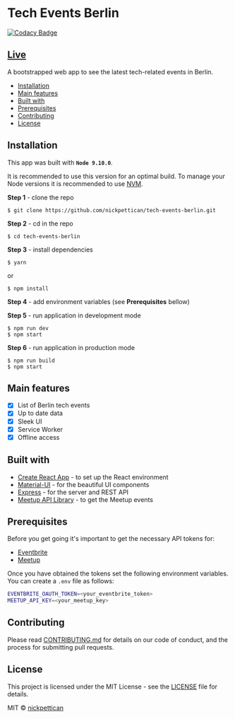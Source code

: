 # Tech Events Berlin

[![Codacy Badge](https://api.codacy.com/project/badge/Grade/c464f9d3c06f4a7aad1d367163a73821)](https://www.codacy.com/app/nickpettican/tech-events-berlin?utm_source=github.com&utm_medium=referral&utm_content=nickpettican/tech-events-berlin&utm_campaign=Badge_Grade)

## [Live](https://tech-events-berlin.herokuapp.com/)

A bootstrapped web app to see the latest tech-related events in Berlin.

<!-- START doctoc generated TOC please keep comment here to allow auto update -->

<!-- DON'T EDIT THIS SECTION, INSTEAD RE-RUN doctoc TO UPDATE -->

-   [Installation](#installation)
-   [Main features](#main-features)
-   [Built with](#built-with)
-   [Prerequisites](#prerequisites)
-   [Contributing](#contributing)
-   [License](#license)

<!-- END doctoc generated TOC please keep comment here to allow auto update -->

## Installation

This app was built with **`Node 9.10.0`**. 

It is recommended to use this version for an optimal build. To manage your Node versions it is recommended to use [NVM](https://github.com/creationix/nvm).

**Step 1** - clone the repo

    $ git clone https://github.com/nickpettican/tech-events-berlin.git

**Step 2** - cd in the repo

    $ cd tech-events-berlin

**Step 3** - install dependencies

    $ yarn

or

    $ npm install

**Step 4** - add environment variables (see **Prerequisites** bellow)

**Step 5** - run application in development mode

    $ npm run dev
    $ npm start

**Step 6** - run application in production mode

    $ npm run build
    $ npm start

## Main features

-   [x] List of Berlin tech events
-   [x] Up to date data
-   [x] Sleek UI
-   [x] Service Worker
-   [x] Offline access

## Built with

-   [Create React App](https://github.com/facebook/create-react-app) - to set up the React environment
-   [Material-UI](https://material-ui.com) - for the beautiful UI components
-   [Express](https://expressjs.com/) - for the server and REST API
-   [Meetup API Library](https://github.com/jkutianski/meetup-api) - to get the Meetup events

## Prerequisites

Before you get going it's important to get the necessary API tokens for:

-   [Eventbrite](https://www.eventbrite.com/developer/v3/api_overview/authentication/#ebapi-getting-a-token)
-   [Meetup](https://secure.meetup.com/meetup_api/key/)

Once you have obtained the tokens set the following environment variables. You can create a `.env` file as follows:

```bash
EVENTBRITE_OAUTH_TOKEN=<your_eventbrite_token>
MEETUP_API_KEY=<your_meetup_key>
```

## Contributing

Please read [CONTRIBUTING.md](https://gist.github.com/PurpleBooth/b24679402957c63ec426) for details on our code of conduct, and the process for submitting pull requests.

## License

This project is licensed under the MIT License - see the [LICENSE](https://github.com/nickpettican/tech-events-berlin/blob/master/LICENSE) file for details.

MIT © [nickpettican](https://github.com/nickpettican)

